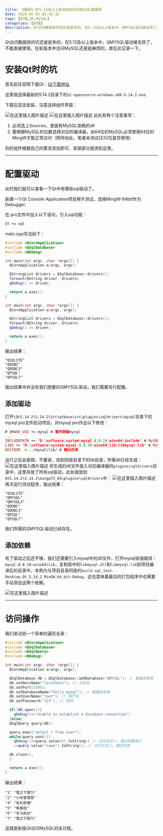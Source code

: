 ```yaml
---
title: 【最新】Qt5.13及以上版本如何访问MySQL数据库
date: 2020-06-05 01:45:32
tags: [前端,Qt,MySQL]
categories: [前端]
description: Qt访问数据库的坑还是挺多的。在5.13及以上版本中，QMYSQL驱动被去除了，不能直接使用。在新版本中访问MySQL还是挺麻烦的，故在此记录一下。
---
```


Qt访问数据库的坑还是挺多的。在5.13及以上版本中，QMYSQL驱动被去除了，不能直接使用。在新版本中访问MySQL还是挺麻烦的，故在此记录一下。

# 安装Qt时的坑
首先前往官网下载Qt：[Qt下载地址](http://download.qt.io/archive/qt/)

这里我选择最新的5.14.2目录下的`qt-opensource-windows-x86-5.14.2.exe`.

下载后双击安装，注意选择组件界面：

![在这里插入图片描述](https://i-blog.csdnimg.cn/blog_migrate/7fec66a0cc020c65e5281f870456a652.png)
![在这里插入图片描述](https://i-blog.csdnimg.cn/blog_migrate/bf61e3e54d6532a991f8dabfedb4940d.png)
此处有两个注意事项：

1. 必须选上Sources，里面有MySQL依赖的dll
2. 要根据MySQL的位数选择对应的编译器，如64位的MySQL必须使用64位的MingW才能正常访问（网传如此，笔者未测试过32位是否使用）

别的组件根据自己的需求添加即可，安装部分就讲到这里。

----
# 配置驱动
此时我们就可以查看一下Qt中有哪些sql驱动了。

新建一个Qt Console Application项目用于测试，选择MingW-64bit作为Debugger.

在.pro文件中加入以下语句，引入sql功能：
```pro
QT += sql
```

main.cpp写法如下：
```cpp
#include <QCoreApplication>
#include <QSqlDatabase>
#include <QDebug>

int main(int argc, char *argv[]) {
  QCoreApplication a(argc, argv);

  QStringList drivers = QSqlDatabase::drivers();
  foreach(QString driver, drivers)
  qDebug() << driver;

  return a.exec();
}

int main(int argc, char *argv[]) {
  QCoreApplication a(argc, argv);

  QStringList drivers = QSqlDatabase::drivers();
  foreach(QString driver, drivers)
  qDebug() << driver;

  return a.exec();
}
```

输出结果：
```shell
"QSQLITE"
"QODBC"
"QODBC3"
"QPSQL"
"QPSQL7"
```

输出结果中并没有我们想要的QMYSQL驱动，我们需要另行配置。

## 添加驱动

打开`\Qt5.14.2\5.14.2\Src\qtbase\src\plugins\sqldrivers\mysql`目录下的mysql.pro文件启动项目，对mysql.pro作出以下修改：
```pro
# QMAKE_USE += mysql # 暂时屏蔽mysql
...
INCLUDEPATH += "D:\software\system\mysql-8.0.19-winx64\include" # MySQL安装路径下的include目录
LIBS += "D:\software\system\mysql-8.0.19-winx64\lib\libmysql.lib" # MySQL安装路径下的库文件
DESTDIR  = ../mysql/lib/ # 输出目录
```

运行之后会报错，不要紧，找到同级目录下的lib目录，所需dll已经生成：
![在这里插入图片描述](https://i-blog.csdnimg.cn/blog_migrate/acd1702f4294ddd01e766b525ec9f766.png)
将生成的dll文件放入对应编译器的`plugins\sqldrivers`目录中，这里存放了所有sql驱动，此处我放到`Qt5.14.2\5.14.2\mingw73_64\plugins\sqldrivers`中：
![在这里插入图片描述](https://i-blog.csdnimg.cn/blog_migrate/d7f083cdf8a68bc249c14c08c76b5a17.png)
再次运行测试程序，输出结果：
```shell
"QSQLITE"
"QMYSQL"
"QMYSQL3"
"QODBC"
"QODBC3"
"QPSQL"
"QPSQL7"
```
我们所需的QMYSQL驱动已经存在。

## 添加依赖
有了驱动之后还不够，我们还需要引入mysql中的dll文件，打开mysql安装路径：`mysql-8.0.19-winx64\lib`，复制其中的`libmysql.dll`和`libmysql.lib`到项目编译后的目录中，本例为与项目目录同级的`build-sql_test-Desktop_Qt_5_14_2_MinGW_64_bit-Debug`，这也意味着最后的打包程序中也需要手动添加这两个依赖。

![在这里插入图片描述](https://i-blog.csdnimg.cn/blog_migrate/8bdb3299d56385326c6adab73bb61777.png)

----
# 访问操作
我们来试验一个简单的遍历全表：
```cpp
#include <QCoreApplication>
#include <QSqlDatabase>
#include <QSqlQuery>
#include <QDebug>

int main(int argc, char *argv[]) {
  QCoreApplication a(argc, argv);

  QSqlDatabase db = QSqlDatabase::addDatabase("QMYSQL"); // 数据库类型
  db.setHostName("localhost"); // 主机名
  db.setPort(3306);
  db.setDatabaseName("hello_mysql"); // 数据库名称
  db.setUserName("root"); // 用户名
  db.setPassword("123"); // 密码

  if(!db.open()){
    qDebug()<<"Unable to establish a database connection";
  }else{
  QSqlQuery query(db);

  query.exec("select * from user");
  while(query.next())
    qDebug()<<query.value(0).toString() // 访问方式一，通过列数索引
    <<query.value("name").toString(); // 访问方式二，通过列名

  db.close();
  }

  return a.exec();
}
```
输出结果：
```shell
"1" "雪之下雪乃"
"2" "小木曾雪菜"
"4" "友利奈绪"
"5" "晓美焰"
"6" "冬马和纱"
"7" "雪之下阳乃"
```

这就是新版Qt访问MySQL的全过程。
